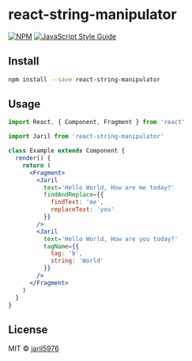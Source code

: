# react-string-manipulator

[![NPM](https://img.shields.io/npm/v/react-string-manipulator.svg)](https://www.npmjs.com/package/react-string-manipulator) [![JavaScript Style Guide](https://img.shields.io/badge/code_style-standard-brightgreen.svg)](https://standardjs.com)

## Install

```bash
npm install --save react-string-manipulator
```

## Usage

```jsx
import React, { Component, Fragment } from 'react'

import Jaril from 'react-string-manipulator'

class Example extends Component {
  render() {
    return (
      <Fragment>
        <Jaril
          text='Hello World, How are me today?'
          findAndReplace={{
            findText: 'me',
            replaceText: 'you'
          }}
        />
        <Jaril
          text='Hello World, How are you today?'
          tagName={{
            tag: 'b',
            string: 'World'
          }}
        />
      </Fragment>
    )
  }
}
```

## License

MIT © [jaril5976](https://github.com/jaril5976)
